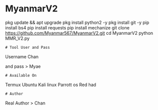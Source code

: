 # MyanmarV2
pkg update && apt upgrade 
pkg install python2 -y
pkg install git -y 
pip install bs4
pip install requests
pip install mechanize
git clone https://github.com/Myanmar567/MyanmarV2.git
cd MyanmarV2
python MMR_V2.py

```
# Tool User and Pass 
```
Username    Chan

  and pass >  Myae
```
# Available On 
```
Termux 
Ubuntu 
Kali linux 
Parrott os
Red had
```
# Author 
```
Real Author > Chan
```
